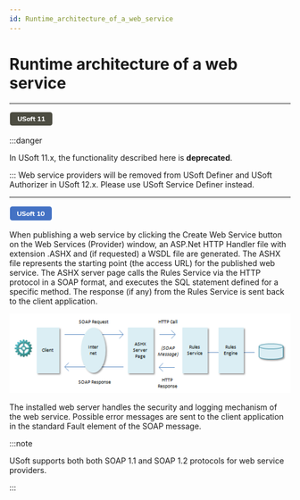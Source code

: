 ```yaml
---
id: Runtime_architecture_of_a_web_service
---
```


# Runtime architecture of a web service

----

![](./assets/ce23356b-05b0-4dc7-839e-3bc29b317664.png)




:::danger

In USoft 11.x, the functionality described here is **deprecated**.

:::
Web service providers will be removed from USoft Definer and USoft Authorizer in USoft 12.x. Please use USoft Service Definer instead.

----

![](./assets/8da989b4-0598-470f-ab26-cc0a3ca4ea6a.png)



When publishing a web service by clicking the Create Web Service button on the Web Services (Provider) window, an ASP.Net HTTP Handler file with extension .ASHX and (if requested) a WSDL file are generated. The ASHX file represents the starting point (the access URL) for the published web service. The ASHX server page calls the Rules Service via the HTTP protocol in a SOAP format, and executes the SQL statement defined for a specific method. The response (if any) from the Rules Service is sent back to the client application.

![](./assets/bbca286b-47d5-4cab-8cdd-8eb68956fe25.png)

The installed web server handles the security and logging mechanism of the web service. Possible error messages are sent to the client application in the standard Fault element of the SOAP message.


:::note

USoft supports both both SOAP 1.1 and SOAP 1.2 protocols for web service providers.

:::
